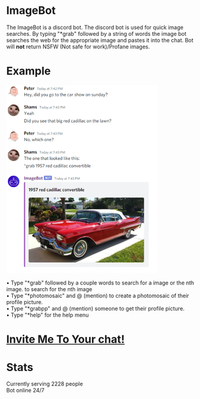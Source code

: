 # ImageBot

The ImageBot is a discord bot. The discord bot is used for quick image searches. 
By typing "\*grab" followed by a string of words the image bot searches the web for the appropriate image and pastes it into the chat.
Bot will <b>not</b> return NSFW (Not safe for work)/Profane images.

# Example 

<img src="https://raw.githubusercontent.com/ShamsAnsari/ImageBot/master/res/Example_car2.PNG" alt="Cady example" width="400"/>

• Type "\*grab" followed by a couple words  to search for a image or the nth image. <optional number in brackets> to search for the nth image<br/>
• Type "\*photomosaic" and @ (mention) to create a photomosaic of their profile picture.<br/>
• Type "\*grabpp\" and @ (mention) someone to get their profile picture. <br/>
• Type "\*help" for the help menu

 

# [Invite Me To Your chat!](https://discord.com/api/oauth2/authorize?client_id=845463498384343051&permissions=3678404177&scope=bot)

# Stats
Currently serving 2228 people<br/>
Bot online 24/7
